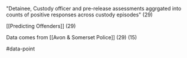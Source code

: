 "Detainee, Custody officer and pre-release assessments aggrgated into counts of positive responses across custody episodes" (29)

[[Predicting Offenders]] (29) 

Data comes from [[Avon & Somerset Police]] (29) (15)

#data-point